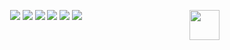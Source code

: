 
<p align="center">
    <a href="https://github.com/elegantcoin/Learning-python"><img src="https://img.shields.io/badge/status-updating-brightgreen.svg"></a>
    <a href="https://github.com/python/cpython"><img src="https://img.shields.io/badge/Python-3.7-FF1493.svg"></a>
    <a href="https://github.com/elegantcoin/Learning-python"><img src="https://img.shields.io/badge/platform-Windows%7CLinux%7CmacOS-660066.svg"></a>
    <a href="https://opensource.org/licenses/mit-license.php"><img src="https://badges.frapsoft.com/os/mit/mit.svg"></a>
    <a href="https://github.com/elegantcoin/Learning-python/stargazers"><img src="https://img.shields.io/github/stars/elegantcoin/Learning-python.svg?logo=github"></a>
    <a href="https://github.com/elegantcoin/Learning-python/network/members"><img src="https://img.shields.io/github/forks/elegantcoin/Learning-python.svg?color=blue&logo=github"></a>
    <a href="https://www.python.org/"><img src="https://upload.wikimedia.org/wikipedia/commons/c/c3/Python-logo-notext.svg" align="right" height="48" width="48" ></a>
</p>
<br />

